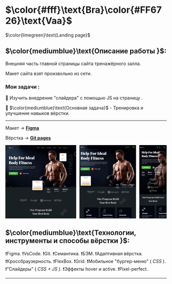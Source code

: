 # $\color{#fff}\text{Bra}\color{#FF6726}\text{Vaa}$

$\color{limegreen}\text{Landing page}$

## $\color{mediumblue}\text{Описание работы }$:

Внешняя часть главной страницы сайта тренажёрного залла.

Макет сайта взят произвольно из сети.

### Мои задачи :

🎯 Изучить внедрение "слайдера" с помощью JS на страницу .

🎯 $\color{mediumblue}\text{Основная задача}$ - Тренировка и улучшение навыков вёрстки.

---

Макет -> [**Figma**](https://www.figma.com/proto/dz69EUtE4WnXJ0FOpgk5LL/landing?node-id=457-537)

Вёрстка -> [**Git pages**](https://artiom-work.github.io/bravaa/)

![BraVaa](/images/webside/preview-readme-image.png)

## $\color{mediumblue}\text{Технологии, инструменты и способы вёрстки }$:

❗Figma.
❗VsCode.
❗Git.
❗Семантика.
❗БЭМ.
❗Адаптивная вёрстка.
❗Кроссбраузерность.
❗FlexBox.
❗Grid.
❗Мобильное "бургер-меню" ( _CSS_ ).
❗"Слайдеры" ( _CSS + JS_ ).
❗Эффекты hover и active.
❗Pixel-perfect.

---
